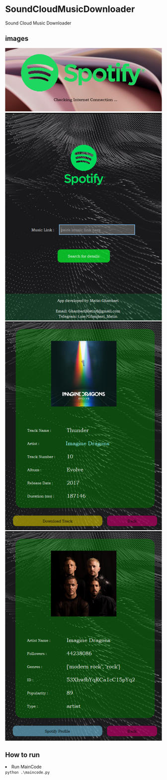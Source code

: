 # SoundCloudMusicDownloader
Sound Cloud Music Downloader

## images
![](images/img.png)
![](images/img_1.png)
![](images/img_2.png)
![](images/img_3.png)

## How to run
<li>Run MainCode</li>
<code>python .\maincode.py</code>